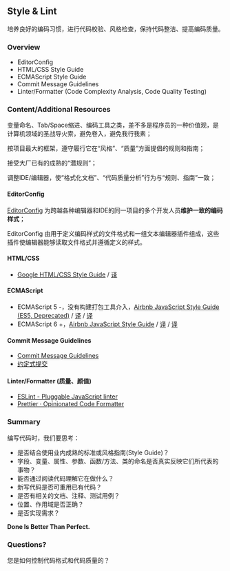 ## Style & Lint

培养良好的编码习惯，进行代码校验、风格检查，保持代码整洁、提高编码质量。

### Overview

- EditorConfig
- HTML/CSS Style Guide
- ECMAScript Style Guide
- Commit Message Guidelines
- Linter/Formatter (Code Complexity Analysis, Code Quality Testing)

### Content/Additional Resources

变量命名、Tab/Space缩进、编码工具之类，差不多是程序员的一种价值观，是计算机领域的圣战导火索，避免卷入，避免我行我素；

按项目最大的框架，遵守履行它在“风格”、“质量”方面提倡的规则和指南；

接受大厂已有的成熟的“潜规则”；

调整IDE/编辑器，使“格式化文档”、“代码质量分析”行为与“规则、指南”一致；

#### EditorConfig

[EditorConfig](https://editorconfig.org/) 为跨越各种编辑器和IDE的同一项目的多个开发人员**维护一致的编码样式**；

EditorConfig 由用于定义编码样式的文件格式和一组文本编辑器插件组成，这些插件使编辑器能够读取文件格式并遵循定义的样式。

#### HTML/CSS

- [Google HTML/CSS Style Guide](https://google.github.io/styleguide/htmlcssguide.html) / [译](http://xinlu.ink/note/Style-Guide-HTML-CSS-Google.html)

#### ECMAScript

- ECMAScript 5 -，没有构建打包工具介入，[Airbnb JavaScript Style Guide (ES5, Deprecated)](https://github.com/airbnb/javascript/tree/es5-deprecated/es5) / [译](https://github.com/sivan/javascript-style-guide/blob/master/es5/README.md) / [译](http://xinlu.ink/note/Style-Guide-JavaScript-Airbnb(ES5).html)
- ECMAScript 6 +，[Airbnb JavaScript Style Guide](https://github.com/airbnb/javascript) / [译](https://github.com/lin-123/javascript) / [译](http://xinlu.ink/note/Style-Guide-JavaScript-Airbnb.html)

#### Commit Message Guidelines

- [Commit Message Guidelines](https://github.com/angular/angular/blob/master/CONTRIBUTING.md#-commit-message-guidelines)
- [约定式提交](https://www.conventionalcommits.org/zh/v1.0.0-beta.3/)

#### Linter/Formatter (质量、颜值)

- [ESLint - Pluggable JavaScript linter](https://eslint.org/)
- [Prettier · Opinionated Code Formatter](https://prettier.io/)

### Summary

编写代码时，我们要思考：

- 是否结合使用业内成熟的标准或风格指南(Style Guide)？
- 字段、变量、属性、参数、函数/方法、类的命名是否真实反映它们所代表的事物？
- 能否通过阅读代码理解它在做什么？
- 新写代码是否可重用已有代码？
- 是否有相关的文档、注释、测试用例？
- 位置、作用域是否正确？
- 是否实现需求？

**Done Is Better Than Perfect.**

### Questions?

您是如何控制代码格式和代码质量的？